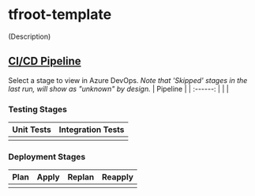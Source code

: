 # tfroot-template
(Description)
## [CI/CD Pipeline](link_to_pipeline)
Select a stage to view in Azure DevOps. *Note that 'Skipped' stages in the last run, will show as "unknown" by design.*
| Pipeline |
| :------: |
|          |
### Testing Stages
| Unit Tests | Integration Tests |
| :--------: | :---------------: |
|            |                   |
### Deployment Stages
| Plan  | Apply | Replan | Reapply |
| :---: | :---: | :----: | :-----: |
|       |       |        |         |